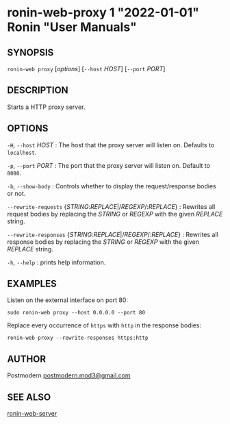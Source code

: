 # ronin-web-proxy 1 "2022-01-01" Ronin "User Manuals"

## SYNOPSIS

`ronin-web proxy` [*options*] [`--host` *HOST*] [`--port` *PORT*]

## DESCRIPTION

Starts a HTTP proxy server.

## OPTIONS

`-H`, `--host` *HOST*
: The host that the proxy server will listen on. Defaults to `localhost`.

`-p`, `--port` *PORT*
: The port that the proxy server will listen on. Default to `8080`.

`-b`, `--show-body`
: Controls whether to display the request/response bodies or not.

`--rewrite-requests` {*STRING*:*REPLACE*|/*REGEXP*/:*REPLACE*}
: Rewrites all request bodies by replacing the *STRING* or *REGEXP* with the
  given *REPLACE* string.

`--rewrite-responses` {*STRING*:*REPLACE*|/*REGEXP*/:*REPLACE*}
: Rewrites all response bodies by replacing the *STRING* or *REGEXP* with the
  given *REPLACE* string.

`-h`, `--help`
: prints help information.

## EXAMPLES

Listen on the external interface on port 80:

    sudo ronin-web proxy --host 0.0.0.0 --port 80

Replace every occurrence of `https` with `http` in the response bodies:

    ronin-web proxy --rewrite-responses https:http

## AUTHOR

Postmodern <postmodern.mod3@gmail.com>

## SEE ALSO

[ronin-web-server](ronin-web-server.1.md)
